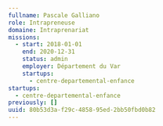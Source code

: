```yaml
---
fullname: Pascale Galliano
role: Intrapreneuse
domaine: Intraprenariat
missions:
  - start: 2018-01-01
    end: 2020-12-31
    status: admin
    employer: Département du Var
    startups:
      - centre-departemental-enfance
startups:
  - centre-departemental-enfance
previously: []
uuid: 80b53d3a-f29c-4858-95ed-2bb50fbd0b82
---
```

